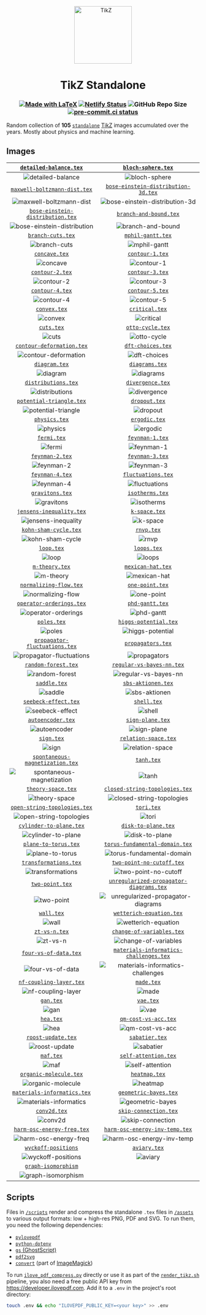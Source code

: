 <p align="center">
  <a href="https://tikz.netlify.app">
    <img src="site/static/favicon.svg" alt="TikZ" height=150>
  </a>
</p>

<h1 align="center">TikZ Standalone</h1>

<h3 align="center">

[![Made with LaTeX](https://img.shields.io/badge/Made%20with-LaTeX-1f425f.svg)](https://latex-project.org)
[![Netlify Status](https://api.netlify.com/api/v1/badges/a0303431-0e3a-44f8-af97-1071ec922f53/deploy-status)](https://app.netlify.com/sites/tikz/deploys)
![GitHub Repo Size](https://img.shields.io/github/repo-size/janosh/tikz?label=Repo+Size)
[![pre-commit.ci status](https://results.pre-commit.ci/badge/github/janosh/tikz/main.svg)](https://results.pre-commit.ci/latest/github/janosh/tikz/main)

</h3>

Random collection of **105** [`standalone`](https://ctan.org/pkg/standalone) [TikZ](https://ctan.org/pkg/pgf) images accumulated over the years. Mostly about physics and machine learning.

## Images

|                        [`detailed-balance.tex`](assets/detailed-balance)                        |                                      [`bloch-sphere.tex`](assets/bloch-sphere)                                       |
| :---------------------------------------------------------------------------------------------: | :------------------------------------------------------------------------------------------------------------------: |
|                ![detailed-balance](assets/detailed-balance/detailed-balance.png)                |                                ![bloch-sphere](assets/bloch-sphere/bloch-sphere.png)                                 |
|                  [`maxwell-boltzmann-dist.tex`](assets/maxwell-boltzmann-dist)                  |                     [`bose-einstein-distribution-3d.tex`](assets/bose-einstein-distribution-3d)                      |
|       ![maxwell-boltzmann-dist](assets/maxwell-boltzmann-dist/maxwell-boltzmann-dist.png)       |       ![bose-einstein-distribution-3d](assets/bose-einstein-distribution-3d/bose-einstein-distribution-3d.png)       |
|              [`bose-einstein-distribution.tex`](assets/bose-einstein-distribution)              |                                  [`branch-and-bound.tex`](assets/branch-and-bound)                                   |
| ![bose-einstein-distribution](assets/bose-einstein-distribution/bose-einstein-distribution.png) |                          ![branch-and-bound](assets/branch-and-bound/branch-and-bound.png)                           |
|                             [`branch-cuts.tex`](assets/branch-cuts)                             |                                       [`mphil-gantt.tex`](assets/mphil-gantt)                                        |
|                       ![branch-cuts](assets/branch-cuts/branch-cuts.png)                        |                                  ![mphil-gantt](assets/mphil-gantt/mphil-gantt.png)                                  |
|                                 [`concave.tex`](assets/concave)                                 |                                         [`contour-1.tex`](assets/contour-1)                                          |
|                             ![concave](assets/concave/concave.png)                              |                                     ![contour-1](assets/contour-1/contour-1.png)                                     |
|                               [`contour-2.tex`](assets/contour-2)                               |                                         [`contour-3.tex`](assets/contour-3)                                          |
|                          ![contour-2](assets/contour-2/contour-2.png)                           |                                     ![contour-3](assets/contour-3/contour-3.png)                                     |
|                               [`contour-4.tex`](assets/contour-4)                               |                                         [`contour-5.tex`](assets/contour-5)                                          |
|                          ![contour-4](assets/contour-4/contour-4.png)                           |                                     ![contour-5](assets/contour-5/contour-5.png)                                     |
|                                  [`convex.tex`](assets/convex)                                  |                                          [`critical.tex`](assets/critical)                                           |
|                               ![convex](assets/convex/convex.png)                               |                                      ![critical](assets/critical/critical.png)                                       |
|                                    [`cuts.tex`](assets/cuts)                                    |                                        [`otto-cycle.tex`](assets/otto-cycle)                                         |
|                                  ![cuts](assets/cuts/cuts.png)                                  |                                   ![otto-cycle](assets/otto-cycle/otto-cycle.png)                                    |
|                     [`contour-deformation.tex`](assets/contour-deformation)                     |                                       [`dft-choices.tex`](assets/dft-choices)                                        |
|           ![contour-deformation](assets/contour-deformation/contour-deformation.png)            |                                  ![dft-choices](assets/dft-choices/dft-choices.png)                                  |
|                                 [`diagram.tex`](assets/diagram)                                 |                                          [`diagrams.tex`](assets/diagrams)                                           |
|                             ![diagram](assets/diagram/diagram.png)                              |                                      ![diagrams](assets/diagrams/diagrams.png)                                       |
|                           [`distributions.tex`](assets/distributions)                           |                                        [`divergence.tex`](assets/divergence)                                         |
|                    ![distributions](assets/distributions/distributions.png)                     |                                   ![divergence](assets/divergence/divergence.png)                                    |
|                      [`potential-triangle.tex`](assets/potential-triangle)                      |                                           [`dropout.tex`](assets/dropout)                                            |
|             ![potential-triangle](assets/potential-triangle/potential-triangle.png)             |                                        ![dropout](assets/dropout/dropout.png)                                        |
|                                 [`physics.tex`](assets/physics)                                 |                                           [`ergodic.tex`](assets/ergodic)                                            |
|                             ![physics](assets/physics/physics.png)                              |                                        ![ergodic](assets/ergodic/ergodic.png)                                        |
|                                   [`fermi.tex`](assets/fermi)                                   |                                         [`feynman-1.tex`](assets/feynman-1)                                          |
|                                ![fermi](assets/fermi/fermi.png)                                 |                                     ![feynman-1](assets/feynman-1/feynman-1.png)                                     |
|                               [`feynman-2.tex`](assets/feynman-2)                               |                                         [`feynman-3.tex`](assets/feynman-3)                                          |
|                          ![feynman-2](assets/feynman-2/feynman-2.png)                           |                                     ![feynman-3](assets/feynman-3/feynman-3.png)                                     |
|                               [`feynman-4.tex`](assets/feynman-4)                               |                                      [`fluctuations.tex`](assets/fluctuations)                                       |
|                          ![feynman-4](assets/feynman-4/feynman-4.png)                           |                                ![fluctuations](assets/fluctuations/fluctuations.png)                                 |
|                               [`gravitons.tex`](assets/gravitons)                               |                                         [`isotherms.tex`](assets/isotherms)                                          |
|                          ![gravitons](assets/gravitons/gravitons.png)                           |                                     ![isotherms](assets/isotherms/isotherms.png)                                     |
|                      [`jensens-inequality.tex`](assets/jensens-inequality)                      |                                           [`k-space.tex`](assets/k-space)                                            |
|             ![jensens-inequality](assets/jensens-inequality/jensens-inequality.png)             |                                        ![k-space](assets/k-space/k-space.png)                                        |
|                         [`kohn-sham-cycle.tex`](assets/kohn-sham-cycle)                         |                                              [`rnvp.tex`](assets/rnvp)                                               |
|                 ![kohn-sham-cycle](assets/kohn-sham-cycle/kohn-sham-cycle.png)                  |                                            ![rnvp](assets/rnvp/rnvp.png)                                             |
|                                    [`loop.tex`](assets/loop)                                    |                                             [`loops.tex`](assets/loops)                                              |
|                                  ![loop](assets/loop/loop.png)                                  |                                           ![loops](assets/loops/loops.png)                                           |
|                                [`m-theory.tex`](assets/m-theory)                                |                                       [`mexican-hat.tex`](assets/mexican-hat)                                        |
|                            ![m-theory](assets/m-theory/m-theory.png)                            |                                  ![mexican-hat](assets/mexican-hat/mexican-hat.png)                                  |
|                        [`normalizing-flow.tex`](assets/normalizing-flow)                        |                                         [`one-point.tex`](assets/one-point)                                          |
|                ![normalizing-flow](assets/normalizing-flow/normalizing-flow.png)                |                                     ![one-point](assets/one-point/one-point.png)                                     |
|                      [`operator-orderings.tex`](assets/operator-orderings)                      |                                         [`phd-gantt.tex`](assets/phd-gantt)                                          |
|             ![operator-orderings](assets/operator-orderings/operator-orderings.png)             |                                     ![phd-gantt](assets/phd-gantt/phd-gantt.png)                                     |
|                                   [`poles.tex`](assets/poles)                                   |                                   [`higgs-potential.tex`](assets/higgs-potential)                                    |
|                                ![poles](assets/poles/poles.png)                                 |                            ![higgs-potential](assets/higgs-potential/higgs-potential.png)                            |
|                 [`propagator-fluctuations.tex`](assets/propagator-fluctuations)                 |                                       [`propagators.tex`](assets/propagators)                                        |
|     ![propagator-fluctuations](assets/propagator-fluctuations/propagator-fluctuations.png)      |                                  ![propagators](assets/propagators/propagators.png)                                  |
|                           [`random-forest.tex`](assets/random-forest)                           |                               [`regular-vs-bayes-nn.tex`](assets/regular-vs-bayes-nn)                                |
|                    ![random-forest](assets/random-forest/random-forest.png)                     |                      ![regular-vs-bayes-nn](assets/regular-vs-bayes-nn/regular-vs-bayes-nn.png)                      |
|                                  [`saddle.tex`](assets/saddle)                                  |                                      [`sbs-aktionen.tex`](assets/sbs-aktionen)                                       |
|                               ![saddle](assets/saddle/saddle.png)                               |                                ![sbs-aktionen](assets/sbs-aktionen/sbs-aktionen.png)                                 |
|                          [`seebeck-effect.tex`](assets/seebeck-effect)                          |                                             [`shell.tex`](assets/shell)                                              |
|                   ![seebeck-effect](assets/seebeck-effect/seebeck-effect.png)                   |                                           ![shell](assets/shell/shell.png)                                           |
|                             [`autoencoder.tex`](assets/autoencoder)                             |                                        [`sign-plane.tex`](assets/sign-plane)                                         |
|                       ![autoencoder](assets/autoencoder/autoencoder.png)                        |                                   ![sign-plane](assets/sign-plane/sign-plane.png)                                    |
|                                    [`sign.tex`](assets/sign)                                    |                                    [`relation-space.tex`](assets/relation-space)                                     |
|                                  ![sign](assets/sign/sign.png)                                  |                             ![relation-space](assets/relation-space/relation-space.png)                              |
|               [`spontaneous-magnetization.tex`](assets/spontaneous-magnetization)               |                                              [`tanh.tex`](assets/tanh)                                               |
|  ![spontaneous-magnetization](assets/spontaneous-magnetization/spontaneous-magnetization.png)   |                                            ![tanh](assets/tanh/tanh.png)                                             |
|                            [`theory-space.tex`](assets/theory-space)                            |                          [`closed-string-topologies.tex`](assets/closed-string-topologies)                           |
|                      ![theory-space](assets/theory-space/theory-space.png)                      |              ![closed-string-topologies](assets/closed-string-topologies/closed-string-topologies.png)               |
|                  [`open-string-topologies.tex`](assets/open-string-topologies)                  |                                              [`tori.tex`](assets/tori)                                               |
|       ![open-string-topologies](assets/open-string-topologies/open-string-topologies.png)       |                                            ![tori](assets/tori/tori.png)                                             |
|                       [`cylinder-to-plane.tex`](assets/cylinder-to-plane)                       |                                     [`disk-to-plane.tex`](assets/disk-to-plane)                                      |
|              ![cylinder-to-plane](assets/cylinder-to-plane/cylinder-to-plane.png)               |                               ![disk-to-plane](assets/disk-to-plane/disk-to-plane.png)                               |
|                          [`plane-to-torus.tex`](assets/plane-to-torus)                          |                          [`torus-fundamental-domain.tex`](assets/torus-fundamental-domain)                           |
|                   ![plane-to-torus](assets/plane-to-torus/plane-to-torus.png)                   |              ![torus-fundamental-domain](assets/torus-fundamental-domain/torus-fundamental-domain.png)               |
|                         [`transformations.tex`](assets/transformations)                         |                               [`two-point-no-cutoff.tex`](assets/two-point-no-cutoff)                                |
|                 ![transformations](assets/transformations/transformations.png)                  |                      ![two-point-no-cutoff](assets/two-point-no-cutoff/two-point-no-cutoff.png)                      |
|                               [`two-point.tex`](assets/two-point)                               |                 [`unregularized-propagator-diagrams.tex`](assets/unregularized-propagator-diagrams)                  |
|                          ![two-point](assets/two-point/two-point.png)                           | ![unregularized-propagator-diagrams](assets/unregularized-propagator-diagrams/unregularized-propagator-diagrams.png) |
|                                    [`wall.tex`](assets/wall)                                    |                                [`wetterich-equation.tex`](assets/wetterich-equation)                                 |
|                                  ![wall](assets/wall/wall.png)                                  |                       ![wetterich-equation](assets/wetterich-equation/wetterich-equation.png)                        |
|                                 [`zt-vs-n.tex`](assets/zt-vs-n)                                 |                               [`change-of-variables.tex`](assets/change-of-variables)                                |
|                             ![zt-vs-n](assets/zt-vs-n/zt-vs-n.png)                              |                      ![change-of-variables](assets/change-of-variables/change-of-variables.png)                      |
|                         [`four-vs-of-data.tex`](assets/four-vs-of-data)                         |                  [`materials-informatics-challenges.tex`](assets/materials-informatics-challenges)                   |
|                 ![four-vs-of-data](assets/four-vs-of-data/four-vs-of-data.png)                  |  ![materials-informatics-challenges](assets/materials-informatics-challenges/materials-informatics-challenges.png)   |
|                       [`nf-coupling-layer.tex`](assets/nf-coupling-layer)                       |                                              [`made.tex`](assets/made)                                               |
|              ![nf-coupling-layer](assets/nf-coupling-layer/nf-coupling-layer.png)               |                                            ![made](assets/made/made.png)                                             |
|                                     [`gan.tex`](assets/gan)                                     |                                               [`vae.tex`](assets/vae)                                                |
|                                   ![gan](assets/gan/gan.png)                                    |                                              ![vae](assets/vae/vae.png)                                              |
|                                     [`hea.tex`](assets/hea)                                     |                                    [`qm-cost-vs-acc.tex`](assets/qm-cost-vs-acc)                                     |
|                                   ![hea](assets/hea/hea.png)                                    |                             ![qm-cost-vs-acc](assets/qm-cost-vs-acc/qm-cost-vs-acc.png)                              |
|                            [`roost-update.tex`](assets/roost-update)                            |                                          [`sabatier.tex`](assets/sabatier)                                           |
|                      ![roost-update](assets/roost-update/roost-update.png)                      |                                      ![sabatier](assets/sabatier/sabatier.png)                                       |
|                                     [`maf.tex`](assets/maf)                                     |                                    [`self-attention.tex`](assets/self-attention)                                     |
|                                   ![maf](assets/maf/maf.png)                                    |                             ![self-attention](assets/self-attention/self-attention.png)                              |
|                        [`organic-molecule.tex`](assets/organic-molecule)                        |                                           [`heatmap.tex`](assets/heatmap)                                            |
|                ![organic-molecule](assets/organic-molecule/organic-molecule.png)                |                                        ![heatmap](assets/heatmap/heatmap.png)                                        |
|                   [`materials-informatics.tex`](assets/materials-informatics)                   |                                   [`geometric-bayes.tex`](assets/geometric-bayes)                                    |
|        ![materials-informatics](assets/materials-informatics/materials-informatics.png)         |                            ![geometric-bayes](assets/geometric-bayes/geometric-bayes.png)                            |
|                                  [`conv2d.tex`](assets/conv2d)                                  |                                   [`skip-connection.tex`](assets/skip-connection)                                    |
|                               ![conv2d](assets/conv2d/conv2d.png)                               |                            ![skip-connection](assets/skip-connection/skip-connection.png)                            |
|                    [`harm-osc-energy-freq.tex`](assets/harm-osc-energy-freq)                    |                          [`harm-osc-energy-inv-temp.tex`](assets/harm-osc-energy-inv-temp)                           |
|          ![harm-osc-energy-freq](assets/harm-osc-energy-freq/harm-osc-energy-freq.png)          |              ![harm-osc-energy-inv-temp](assets/harm-osc-energy-inv-temp/harm-osc-energy-inv-temp.png)               |
|                         [`wyckoff-positions`](assets/wyckoff-positions)                         |                                            [`aviary.tex`](assets/aviary)                                             |
|              ![wyckoff-positions](assets/wyckoff-positions/wyckoff-positions.png)               |                                         ![aviary](assets/aviary/aviary.png)                                          |
|                         [`graph-isomorphism`](assets/graph-isomorphism)                         |                                                                                                                      |
|              ![graph-isomorphism](assets/graph-isomorphism/graph-isomorphism.png)               |                                                                                                                      |

## Scripts

Files in [`/scripts`](scripts) render and compress the standalone `.tex` files in [`/assets`](assets) to various output formats: low + high-res PNG, PDF and SVG. To run them, you need the following dependencies:

- [`pylovepdf`](https://github.com/AndyCyberSec/pylovepdf)
- [`python-dotenv`](https://github.com/theskumar/python-dotenv)
- [`gs` (GhostScript)](https://ghostscript.com)
- [`pdf2svg`](https://github.com/dawbarton/pdf2svg)
- [`convert`](https://linux.die.net/man/1/convert) (part of [ImageMagick](https://imagemagick.org/script))

To run [`ilove_pdf_compress.py`](scripts/ilove_pdf_compress.py) directly or use it as part of the [`render_tikz.sh`](scripts/render_tikz.sh) pipeline, you also need a free public API key from <https://developer.ilovepdf.com>. Add it to a `.env` in the project's root directory:

```sh
touch .env && echo "ILOVEPDF_PUBLIC_KEY=<your key>" >> .env
```

